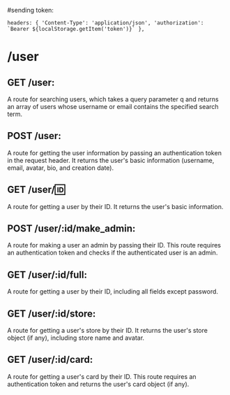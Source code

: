 #sending token:
</br>

``
headers: {
        'Content-Type': 'application/json',
        'authorization': `Bearer ${localStorage.getItem('token')}`
      },
``


# /user

## GET /user: 
A route for searching users, which takes a query parameter q and returns an array of users whose username or email contains the specified search term.

## POST /user: 
A route for getting the user information by passing an authentication token in the request header. It returns the user's basic information (username, email, avatar, bio, and creation date).

## GET /user/:id: 
A route for getting a user by their ID. It returns the user's basic information.

## POST /user/:id/make_admin: 
A route for making a user an admin by passing their ID. This route requires an authentication token and checks if the authenticated user is an admin.

## GET /user/:id/full: 
A route for getting a user by their ID, including all fields except password.

## GET /user/:id/store: 
A route for getting a user's store by their ID. It returns the user's store object (if any), including store name and avatar.

## GET /user/:id/card: 
A route for getting a user's card by their ID. This route requires an authentication token and returns the user's card object (if any).
